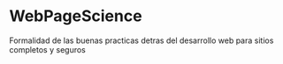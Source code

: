 # WebPageScience
Formalidad de las buenas practicas detras del desarrollo web para sitios completos y seguros
